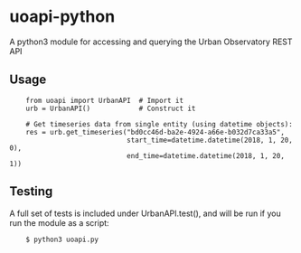 # uoapi-python
A python3 module for accessing and querying the Urban Observatory REST API


## Usage

```
    from uoapi import UrbanAPI  # Import it
    urb = UrbanAPI()            # Construct it

    # Get timeseries data from single entity (using datetime objects):
    res = urb.get_timeseries("bd0cc46d-ba2e-4924-a66e-b032d7ca33a5",
                             start_time=datetime.datetime(2018, 1, 20, 0),
                             end_time=datetime.datetime(2018, 1, 20, 1))
```

## Testing
A full set of tests is included under UrbanAPI.test(), and will be run if you run the module as a script:
```
    $ python3 uoapi.py
```
